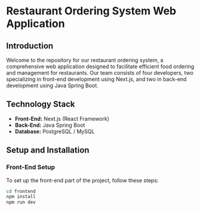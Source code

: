 # Restaurant Ordering System Web Application

## Introduction
Welcome to the repository for our restaurant ordering system, a comprehensive web application designed to facilitate efficient food ordering and management for restaurants. Our team consists of four developers, two specializing in front-end development using Next.js, and two in back-end development using Java Spring Boot.

## Technology Stack
- **Front-End:** Next.js (React Framework)
- **Back-End:** Java Spring Boot
- **Database:** PostgreSQL / MySQL

## Setup and Installation

### Front-End Setup
To set up the front-end part of the project, follow these steps:

```bash
cd frontend
npm install
npm run dev

